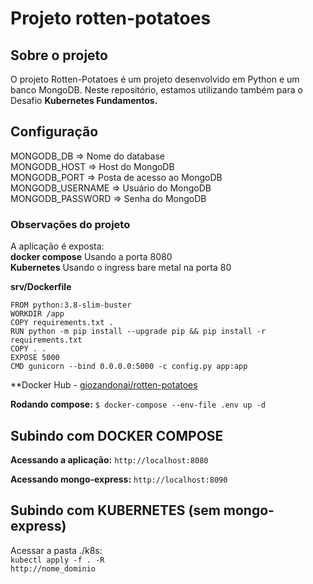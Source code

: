 # Projeto rotten-potatoes

## Sobre o projeto
O projeto Rotten-Potatoes é um projeto desenvolvido em Python e um banco MongoDB.
Neste repositório, estamos utilizando também para o Desafio **Kubernetes Fundamentos.**

## Configuração
MONGODB_DB => Nome do database<br>
MONGODB_HOST => Host do MongoDB<br>
MONGODB_PORT => Posta de acesso ao MongoDB<br>
MONGODB_USERNAME => Usuário do MongoDB<br>
MONGODB_PASSWORD => Senha do MongoDB<br>

### Observações do projeto
A aplicação é exposta: <br>
**docker compose** Usando a porta 8080<br>
**Kubernetes** Usando o ingress bare metal na porta 80<br>

**srv/Dockerfile**
```
FROM python:3.8-slim-buster
WORKDIR /app
COPY requirements.txt .
RUN python -m pip install --upgrade pip && pip install -r requirements.txt
COPY . .
EXPOSE 5000
CMD gunicorn --bind 0.0.0.0:5000 -c config.py app:app
```

**Docker Hub - [giozandonai/rotten-potatoes](https://hub.docker.com/u/giozandonai/rotten-potatoes)

**Rodando compose:**
`$ docker-compose --env-file .env up -d`

## Subindo com DOCKER COMPOSE
**Acessando a aplicação:**
`http://localhost:8080`

**Acessando mongo-express:**
`http://localhost:8090`

## Subindo com KUBERNETES (sem mongo-express)
Acessar a pasta ./k8s:<br>
`kubectl apply -f . -R`<br>
`http://nome_dominio`<br>